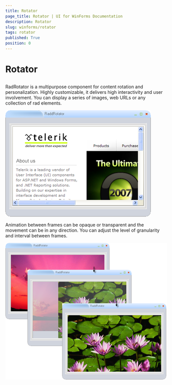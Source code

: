 ```yaml
---
title: Rotator
page_title: Rotator | UI for WinForms Documentation
description: Rotator
slug: winforms/rotator
tags: rotator
published: True
position: 0
---
```


# Rotator

## 

RadRotator is a multipurpose component for content rotation and personalization. Highly customizable, it delivers high interactivity and user involvement. You can display a series of images, web URLs or any collection of rad elements.

![rotator-overview 001](images/rotator-overview001.png)

Animation between frames can be opaque or transparent and the movement can be in any direction. You can adjust the level of granularity and interval between frames.

![rotator-overview 002](images/rotator-overview002.png)
